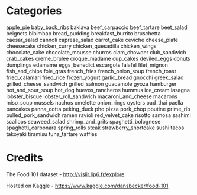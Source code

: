 # Categories
apple_pie
baby_back_ribs
baklava
beef_carpaccio
beef_tartare
beet_salad
beignets
bibimbap
bread_pudding
breakfast_burrito
bruschetta
caesar_salad
cannoli
caprese_salad
carrot_cake
ceviche
cheese_plate
cheesecake
chicken_curry
chicken_quesadilla
chicken_wings
chocolate_cake
chocolate_mousse
churros
clam_chowder
club_sandwich
crab_cakes
creme_brulee
croque_madame
cup_cakes
deviled_eggs
donuts
dumplings
edamame
eggs_benedict
escargots
falafel
filet_mignon
fish_and_chips
foie_gras
french_fries
french_onion_soup
french_toast
fried_calamari
fried_rice
frozen_yogurt
garlic_bread
gnocchi
greek_salad
grilled_cheese_sandwich
grilled_salmon
guacamole
gyoza
hamburger
hot_and_sour_soup
hot_dog
huevos_rancheros
hummus
ice_cream
lasagna
lobster_bisque
lobster_roll_sandwich
macaroni_and_cheese
macarons
miso_soup
mussels
nachos
omelette
onion_rings
oysters
pad_thai
paella
pancakes
panna_cotta
peking_duck
pho
pizza
pork_chop
poutine
prime_rib
pulled_pork_sandwich
ramen
ravioli
red_velvet_cake
risotto
samosa
sashimi
scallops
seaweed_salad
shrimp_and_grits
spaghetti_bolognese
spaghetti_carbonara
spring_rolls
steak
strawberry_shortcake
sushi
tacos
takoyaki
tiramisu
tuna_tartare
waffles

# Credits
The Food 101 dataset - http://visiir.lip6.fr/explore

Hosted on Kaggle - https://www.kaggle.com/dansbecker/food-101
